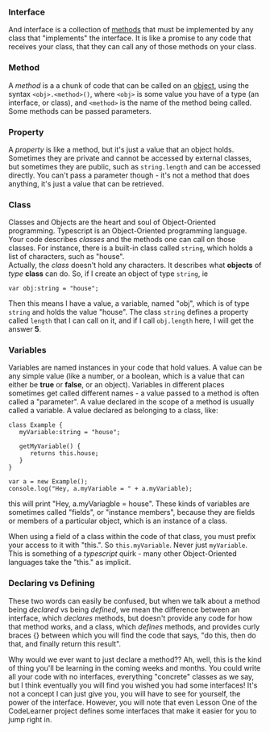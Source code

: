 ### Interface

And interface is a collection of [methods](#method) that must be implemented by any class that "implements" the interface.
It is like a promise to any code that receives your class, that they can call any of those methods on
your class. 

### Method

A *method* is a a chunk of code that can be called on an [object](#class), using the syntax `<obj>.<method>()`, 
where `<obj>` is some value you have of a type (an interface, or class), and `<method>` is the name of the method 
being called.  Some methods can be passed parameters.

### Property
A *property* is like a method, but it's just a value that an object holds.  Sometimes they are private
and cannot be accessed by external classes, but sometimes they are public, such as `string.length` and
can be accessed directly.  You can't pass a parameter though - it's not a method that does anything, it's 
just a value that can be retrieved.

### Class

Classes and Objects are the heart and soul of Object-Oriented programming.  Typescript is an Object-Oriented
programming language.  Your code describes *classes* and the methods one can call on those classes.  For
instance, there is a built-in class called `string`, which holds a list of characters, such as "house".  
Actually, the *class* doesn't hold any characters.  It describes what **objects** of *type* **class** can do.
So, if I create an object of type `string`, ie 
```$xslt
var obj:string = "house";
```

Then this means I have a value, a variable, named "obj", which is of type `string` and holds the value 
"house".  The class `string` defines a property called `length` that I can call on it, and if I call `obj.length` 
here, I will get the answer **5**.

### Variables
Variables are named instances in your code that hold values.  A value can be any simple value (like
a number, or a boolean, which is a value that can either be **true** or **false**, or an object).  Variables
in different places sometimes get called different names - a value passed to a method is often called
a "parameter".  A value declared in the scope of a method is usually called a variable.  A value declared
as belonging to a class, like:

```$xslt
class Example {
   myVariable:string = "house";
   
   getMyVariable() {
      returns this.house;
   }
}

var a = new Example();
console.log("Hey, a.myVariable = " + a.myVariable);
```
this will print "Hey, a.myVariagble = house".  These kinds of variables are sometimes called "fields", or
"instance members", because they are fields or members of a particular object, which is an instance of a 
class.

When using a field of a class within the code of that class, you must prefix your access to it with "this.".  So
`this.myVariable`.  Never just `myVariable`.  This is something of a *typescript* quirk - many other Object-Oriented
languages take the "this." as implicit.

### Declaring vs Defining
These two words can easily be confused, but when we talk about a method being *declared* vs being *defined*, we mean
the difference between an interface, which *declares* methods, but doesn't provide any code for how that
method works, and a class, which *defines* methods, and provides curly braces {} between which you will
find the code that says, "do this, then do that, and finally return this result".  

Why would we ever want to just declare a method??  Ah, well, this is the kind of thing you'll be learning 
in the coming weeks and months.  You could write all your code with no interfaces, everything "concrete" classes 
as we say, but I think eventually you will find you wished you had some interfaces!  It's not a concept I 
can just give you, you will have to see for yourself, the power of the interface.  However, you will note that
even Lesson One of the CodeLearner project defines some interfaces that make it easier for you to jump right
in.